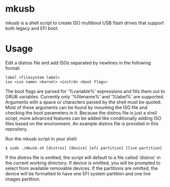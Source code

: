 mkusb
=====

mkusb is a shell script to create ISO multiboot USB flash drives that support both legacy and EFI boot.


Usage
=====

Edit a distros file and add ISOs separated by newlines in the following format:

    label <filesystem label>
    iso <iso name> <kernel> <initrd> <boot flags>

The boot flags are parsed for '%variable%' expressions and fills them out to GRUB variables. Currently only '%filename%' and '%label%' are supported. Arguments with a space or characters parsed by the shell must be quoted. Most of these arguments can be found by mounting the ISO file and checking the boot parameters in it. Because the distros file is just a shell script, more advanced features can be added like conditionally adding ISO files based on the environment. An example distros file is provided in this repository.

Run the mkusb script in your shell:

    $ sudo ./mkusb.sh [distros] [device] [efi partition] [live partition]

If the distros file is omitted, the script will default to a file called 'distros' in the current working directory. If device is omitted, you will be prompted to select from available removable devices. If the partitions are omitted, the device will be formatted to have one EFI system partition and one live images partition.
